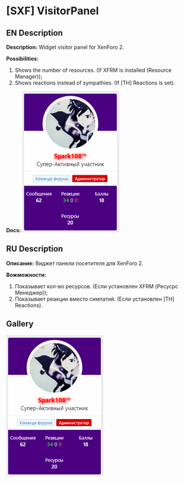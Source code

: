 # [SXF] VisitorPanel 
## EN Description
**Description:** Widget visitor panel for XenForo 2.

**Possibilities:**
1. Shows the number of resources. (If XFRM is installed (Resource Manager));
2. Shows reactions instead of sympathies. (If [TH] Reactions is set).

**Docs:**
![Widget](docs/widget.png)
## RU Description
**Описание:** Виджет панели посетителя для XenForo 2.

**Вожможности:**
1. Показывает кол-во ресурсов. (Если установлен XFRM (Ресусрс Менеджер));
2. Показывает реакции вместо симпатий. (Если установлен [TH] Reactions).

## Gallery
![Виджет](docs/widget.png)
